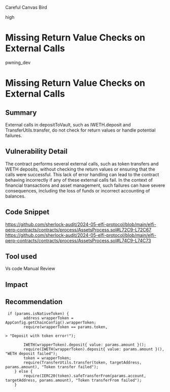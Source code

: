 Careful Canvas Bird

high

# Missing Return Value Checks on External Calls

pwning_dev

# Missing Return Value Checks on External Calls
## Summary
External calls in depositToVault, such as IWETH.deposit and TransferUtils.transfer, do not check for return values or handle potential failures.

## Vulnerability Detail
The contract performs several external calls, such as token transfers and WETH deposits, without checking the return values or ensuring that the calls were successful. This lack of error handling can lead to the contract behaving incorrectly if any of these external calls fail. In the context of financial transactions and asset management, such failures can have severe consequences, including the loss of funds or incorrect accounting of balances.

## Code Snippet
https://github.com/sherlock-audit/2024-05-elfi-protocol/blob/main/elfi-perp-contracts/contracts/process/AssetsProcess.sol#L72C9-L72C67
https://github.com/sherlock-audit/2024-05-elfi-protocol/blob/main/elfi-perp-contracts/contracts/process/AssetsProcess.sol#L74C9-L74C73

## Tool used
Vs code 
Manual Review
## Impact
## Recommendation
```solidity
 if (params.isNativeToken) {
        address wrapperToken = AppConfig.getChainConfig().wrapperToken;
        require(wrapperToken == params.token, 

> "Deposit with token error!");

        IWETH(wrapperToken).deposit{ value: params.amount }();
        require(IWETH(wrapperToken).deposit{ value: params.amount }(), "WETH deposit failed");
        token = wrapperToken;
        require(TransferUtils.transfer(token, targetAddress, params.amount), "Token transfer failed");
    } else {
        require(IERC20(token).safeTransferFrom(params.account, targetAddress, params.amount), "Token transferFrom failed");
    }
```